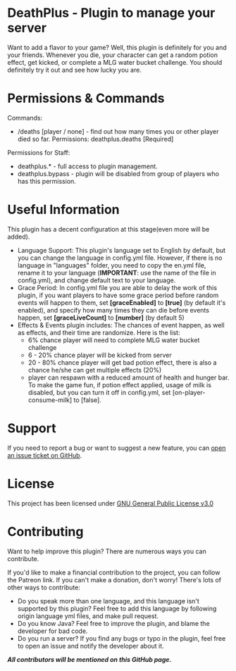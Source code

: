 # DeathPlus - Plugin to manage your server

Want to add a flavor to your game? Well, this plugin is definitely for you and your friends. Whenever you die,
your character can get a random potion effect, get kicked, or complete a MLG water bucket challenge. You should definitely
try it out and see how lucky you are.

# Permissions & Commands
Commands:
  - /deaths [player / none] - find out how many times you or other player died so far.
    Permissions: deathplus.deaths [Required]
    
Permissions for Staff:
  - deathplus.* - full access to plugin management.
  - deathplus.bypass - plugin will be disabled from group of players who has this permission.

# Useful Information
This plugin has a decent configuration at this stage(even more will be added).

* Language Support:
 This plugin's language set to English by default, but you can change the language in config.yml file. However, if there is no
 language in "languages" folder, you need to copy the en.yml file, rename it to your language (**IMPORTANT**: use the name of the file in config.yml), and 
 change default text to your language.
* Grace Period:
 In config.yml file you are able to delay the work of this plugin, if you want players to have some grace period before random
 events will happen to them, set **[graceEnabled]** to **[true]** (by default it's enabled), and specify how many times they can die
 before events happen, set **[graceLiveCount]** to **[number]** (by default 5)
* Effects & Events plugin includes:
 The chances of event happen, as well as effects, and their time are randomize.
 Here is the list:
  - 6% chance player will need to complete MLG water bucket challenge
  - 6 - 20% chance player will be kicked from server
  - 20 - 80% chance player will get bad potion effect, there is also a chance he/she can get multiple effects (20%)
  - player can respawn with a reduced amount of health and hunger bar.
  To make the game fun, if potion effect applied, usage of milk is disabled, but you can turn it off in config.yml, set
  [on-player-consume-milk] to [false].
  
# Support
If you need to report a bug or want to suggest a new feature, you can [open an issue ticket on GitHub](https://github.com/d3li0n/admintools/issues).

# License
This project has been licensed under [GNU General Public License v3.0](https://github.com/d3li0n/deathplus/blob/master/LICENSE)

# Contributing
Want to help improve this plugin? There are numerous ways you can contribute.

If you'd like to make a financial contribution to the project, you can follow the Patreon link. If you can't make 
a donation, don't worry! There's lots of other ways to contribute:
 - Do you speak more than one language, and this language isn't supported by this plugin? Feel free to add this language
 by following origin language yml files, and make pull request.
 - Do you know Java? Feel free to improve the plugin, and blame the developer for bad code.
 - Do you run a server? If you find any bugs or typo in the plugin, feel free to open an issue and notify the developer
 about it.

***All contributors will be mentioned on this GitHub page.***